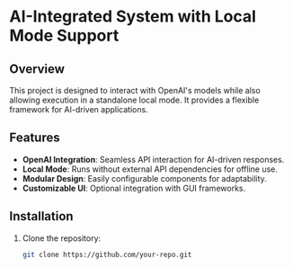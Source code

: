 # AI-Integrated System with Local Mode Support

## Overview
This project is designed to interact with OpenAI's models while also allowing execution in a standalone local mode. It provides a flexible framework for AI-driven applications.

## Features
- **OpenAI Integration**: Seamless API interaction for AI-driven responses.
- **Local Mode**: Runs without external API dependencies for offline use.
- **Modular Design**: Easily configurable components for adaptability.
- **Customizable UI**: Optional integration with GUI frameworks.

## Installation
1. Clone the repository:
   ```sh
   git clone https://github.com/your-repo.git
